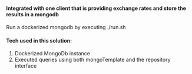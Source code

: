 #### Integrated with one client that is providing exchange rates and store the results in a mongodb
Run a dockerized mongodb by executing ./run.sh

#### Tech used in this solution:
1. Dockerized MongoDb instance
2. Executed queries using both mongoTemplate and the repository interface
